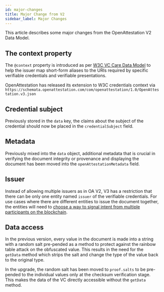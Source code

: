 ```yaml
---
id: major-changes
title: Major Change from V2
sidebar_label: Major Changes
---
```


This article describes some major changes from the OpenAttestation V2 Data Model.

## The context property

The `@context` property is introduced as per [W3C VC Care Data Model](https://www.w3.org/TR/vc-data-model/#contexts) to help the issuer map short-form aliases to the URIs required by specific verifiable credentials and verifiable presentations.

OpenAttestation has released its extension to W3C credentials context via `https://schemata.openattestation.com/com/openattestation/1.0/OpenAttestation.v3.json`

## Credential subject

Previously stored in the `data` key, the claims about the subject of the credential should now be placed in the `credentialSubject` field.

## Metadata

Previously mixed into the `data` object, additional metadata that is crucial in verifying the document integrity or provenance and displaying the document has been moved into the `openAttestationMetadata` field.

## Issuer

Instead of allowing multiple issuers as in OA V2, V3 has a restriction that there can be only one entity named `issuer` of the verifiable credentials. For use cases where there are different entities to issue the document together, the entities will need to [choose a way to signal intent from multiple participants on the blockchain](https://geek.sg/blog/comparing-different-ways-to-signal-intent-from-multiple-participants-on-the-blockchain).

## Data access

In the previous version, every value in the document is made into a string with a random salt pre-pended as a method to protect against the rainbow table attack on the obfuscated value. This results in the need for the `getData` method which strips the salt and change the type of the value back to the original type.

In the upgrade, the random salt has been moved to `proof.salts` to be pre-pended to the individual values only at the checksum verification stage. This makes the data of the VC directly accessible without the `getData` method.

